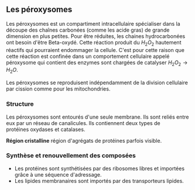 ## Les péroxysomes

Les péroxysomes est un compartiment intracellulaire spécialiser dans la  découpe des chaînes carbonées (comme les acide gras) de grande dimension en plus petites. Pour être réduites, les chaines hydrocarbonées ont besoin d'être Beta-oxydé. Cette réaction produit du $H_2O_2$ hautement réactifs qui pourraient endommager la cellule. C'est pour cette raison que cette réaction est confinée dans un comportement cellulaire appelé
péroxysome qui contient des enzymes sont chargées de catalyser $H_2O_2 \rightarrow H_2O$.

Les péroxysomes se reproduisent indépendamment de la division cellulaire par cission comme pour les mitochondries.
### Structure

Les péroxysomes sont entourés d'une seule membrane. Ils sont reliés entre eux par un réseau de canalicules. Ils contiennent deux types de protéines oxydases et catalases.

__Région cristalline__ région d'agrégats de protéines parfois visible.
### Synthèse et renouvellement des composées

* Les protéines sont synthétisées par des ribosomes libres et importées grâce à une séquence d'adressage.
* Les lipides membranaires sont importés par des transporteurs lipides.